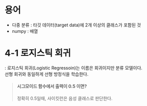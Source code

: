 # 용어
- 다중 분류 : 타깃 데이터(target data)에 2개 이상의 클래스가 포함된 것
- numpy : 배열

# 4-1 로지스틱 회귀
: 로지스틱 회귀(Logistic Regressoin)는 이름은 회귀이지만 분류 모델이다.   
선형 회귀와 동일하게 선형 방정식을 학습한다.

> #### 시그모이드 함수에서 출력이 0.5 이면?
> 정확히 0.5일때, 사이킷런은 음성 클래스로 판단한다.

